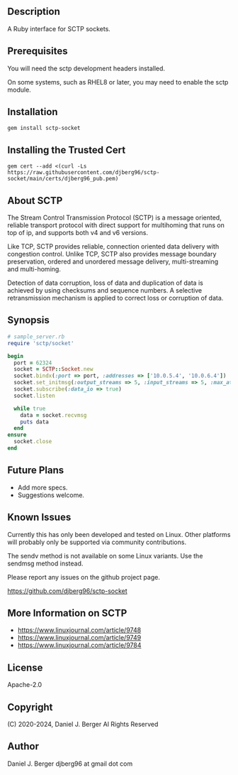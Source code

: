 ## Description

A Ruby interface for SCTP sockets.

## Prerequisites

You will need the sctp development headers installed.

On some systems, such as RHEL8 or later, you may need to enable the sctp module.

## Installation

`gem install sctp-socket`

## Installing the Trusted Cert

`gem cert --add <(curl -Ls https://raw.githubusercontent.com/djberg96/sctp-socket/main/certs/djberg96_pub.pem)`

## About SCTP

The Stream Control Transmission Protocol (SCTP) is a message oriented, reliable
transport protocol with direct support for multihoming that runs on top of ip,
and supports both v4 and v6 versions.

Like TCP, SCTP provides reliable, connection oriented data delivery with
congestion control. Unlike TCP, SCTP also provides message boundary preservation,
ordered and unordered message delivery, multi-streaming and multi-homing.

Detection of data corruption, loss of data and duplication of data is achieved
by using checksums and sequence numbers. A selective retransmission mechanism
is applied to correct loss or corruption of data.

## Synopsis

```ruby
# sample_server.rb
require 'sctp/socket'

begin
  port = 62324
  socket = SCTP::Socket.new
  socket.bindx(:port => port, :addresses => ['10.0.5.4', '10.0.6.4'])
  socket.set_initmsg(:output_streams => 5, :input_streams => 5, :max_attempts => 4)
  socket.subscribe(:data_io => true)
  socket.listen

  while true
    data = socket.recvmsg
    puts data
  end
ensure
  socket.close
end
```

## Future Plans

* Add more specs.
* Suggestions welcome.

## Known Issues

Currently this has only been developed and tested on Linux. Other platforms
will probably only be supported via community contributions.

The sendv method is not available on some Linux variants. Use the sendmsg method instead.

Please report any issues on the github project page.

  https://github.com/djberg96/sctp-socket

## More Information on SCTP

* https://www.linuxjournal.com/article/9748
* https://www.linuxjournal.com/article/9749
* https://www.linuxjournal.com/article/9784

## License

Apache-2.0

## Copyright

(C) 2020-2024, Daniel J. Berger
Al Rights Reserved

## Author

Daniel J. Berger
djberg96 at gmail dot com

